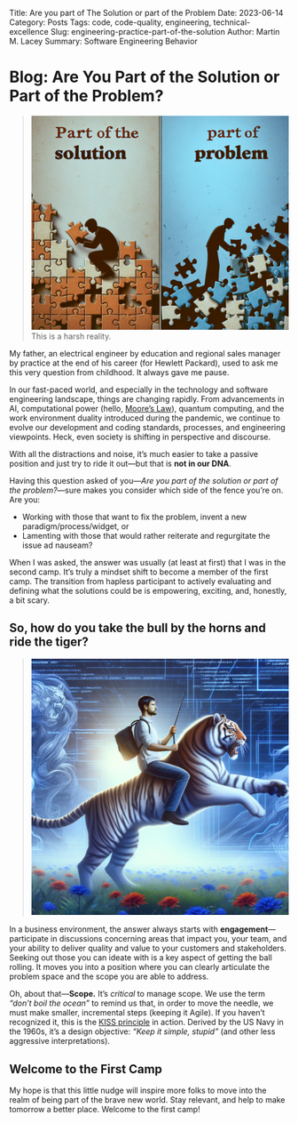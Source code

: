 Title: Are you part of The Solution or part of the Problem
Date: 2023-06-14
Category: Posts 
Tags: code, code-quality, engineering, technical-excellence
Slug: engineering-practice-part-of-the-solution
Author: Martin M. Lacey
Summary: Software Engineering Behavior

# Blog: Are You Part of the Solution or Part of the Problem?

> ![Are you part of the Solution or part of the Problem](../images/engineering-practice-part-of-the-solution-1.png)
This is a harsh reality.

My father, an electrical engineer by education and regional sales manager by practice at the end of his career (for Hewlett Packard), used to ask me this very question from childhood. It always gave me pause.

In our fast-paced world, and especially in the technology and software engineering landscape, things are changing rapidly. From advancements in AI, computational power (hello, [Moore’s Law](https://en.wikipedia.org/wiki/Moore%27s_law)), quantum computing, and the work environment duality introduced during the pandemic, we continue to evolve our development and coding standards, processes, and engineering viewpoints. Heck, even society is shifting in perspective and discourse. 

With all the distractions and noise, it’s much easier to take a passive position and just try to ride it out—but that is **not in our DNA**.

Having this question asked of you—*Are you part of the solution or part of the problem?*—sure makes you consider which side of the fence you’re on. Are you:  
- Working with those that want to fix the problem, invent a new paradigm/process/widget, or  
- Lamenting with those that would rather reiterate and regurgitate the issue ad nauseam?  

When I was asked, the answer was usually (at least at first) that I was in the second camp. It’s truly a mindset shift to become a member of the first camp. The transition from hapless participant to actively evaluating and defining what the solutions could be is empowering, exciting, and, honestly, a bit scary.

## So, how do you take the bull by the horns and ride the tiger?
> ![Be proactive - take control of your destiny](../images/engineering-practice-part-of-the-solution-2.png)

In a business environment, the answer always starts with **engagement**—participate in discussions concerning areas that impact you, your team, and your ability to deliver quality and value to your customers and stakeholders. Seeking out those you can ideate with is a key aspect of getting the ball rolling. It moves you into a position where you can clearly articulate the problem space and the scope you are able to address.

Oh, about that—**Scope.** It’s *critical* to manage scope. We use the term *“don’t boil the ocean”* to remind us that, in order to move the needle, we must make smaller, incremental steps (keeping it Agile). If you haven’t recognized it, this is the [KISS principle](https://en.wikipedia.org/wiki/KISS_principle) in action. Derived by the US Navy in the 1960s, it’s a design objective: *“Keep it simple, stupid”* (and other less aggressive interpretations).  

## Welcome to the First Camp

My hope is that this little nudge will inspire more folks to move into the realm of being part of the brave new world. Stay relevant, and help to make tomorrow a better place. Welcome to the first camp!

